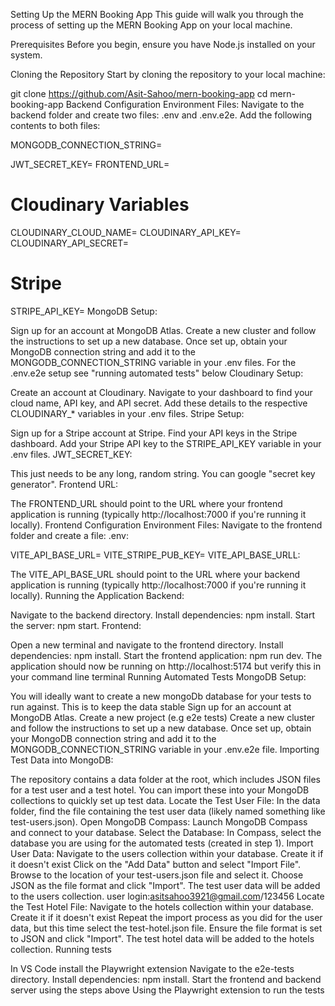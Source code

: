 Setting Up the MERN Booking App
This guide will walk you through the process of setting up the MERN Booking App on your local machine.

Prerequisites
Before you begin, ensure you have Node.js installed on your system.

Cloning the Repository
Start by cloning the repository to your local machine:

git clone https://github.com/Asit-Sahoo/mern-booking-app
cd mern-booking-app
Backend Configuration
Environment Files: Navigate to the backend folder and create two files: .env and .env.e2e. Add the following contents to both files:

MONGODB_CONNECTION_STRING=

JWT_SECRET_KEY=
FRONTEND_URL=

# Cloudinary Variables
CLOUDINARY_CLOUD_NAME=
CLOUDINARY_API_KEY=
CLOUDINARY_API_SECRET=

# Stripe
STRIPE_API_KEY=
MongoDB Setup:

Sign up for an account at MongoDB Atlas.
Create a new cluster and follow the instructions to set up a new database.
Once set up, obtain your MongoDB connection string and add it to the MONGODB_CONNECTION_STRING variable in your .env files.
For the .env.e2e setup see "running automated tests" below
Cloudinary Setup:

Create an account at Cloudinary.
Navigate to your dashboard to find your cloud name, API key, and API secret.
Add these details to the respective CLOUDINARY_* variables in your .env files.
Stripe Setup:

Sign up for a Stripe account at Stripe.
Find your API keys in the Stripe dashboard.
Add your Stripe API key to the STRIPE_API_KEY variable in your .env files.
JWT_SECRET_KEY:

This just needs to be any long, random string. You can google "secret key generator".
Frontend URL:

The FRONTEND_URL should point to the URL where your frontend application is running (typically http://localhost:7000 if you're running it locally).
Frontend Configuration
Environment Files: Navigate to the frontend folder and create a file: .env:

VITE_API_BASE_URL=
VITE_STRIPE_PUB_KEY=
VITE_API_BASE_URLL:

The VITE_API_BASE_URL should point to the URL where your backend application is running (typically http://localhost:7000 if you're running it locally).
Running the Application
Backend:

Navigate to the backend directory.
Install dependencies: npm install.
Start the server: npm start.
Frontend:

Open a new terminal and navigate to the frontend directory.
Install dependencies: npm install.
Start the frontend application: npm run dev.
The application should now be running on http://localhost:5174 but verify this in your command line terminal
Running Automated Tests
MongoDB Setup:

You will ideally want to create a new mongoDb database for your tests to run against. This is to keep the data stable
Sign up for an account at MongoDB Atlas.
Create a new project (e.g e2e tests)
Create a new cluster and follow the instructions to set up a new database.
Once set up, obtain your MongoDB connection string and add it to the MONGODB_CONNECTION_STRING variable in your .env.e2e file.
Importing Test Data into MongoDB:

The repository contains a data folder at the root, which includes JSON files for a test user and a test hotel. You can import these into your MongoDB collections to quickly set up test data.
Locate the Test User File: In the data folder, find the file containing the test user data (likely named something like test-users.json).
Open MongoDB Compass: Launch MongoDB Compass and connect to your database.
Select the Database: In Compass, select the database you are using for the automated tests (created in step 1).
Import User Data:
Navigate to the users collection within your database. Create it if it doesn't exist
Click on the "Add Data" button and select "Import File".
Browse to the location of your test-users.json file and select it.
Choose JSON as the file format and click "Import".
The test user data will be added to the users collection.
user login:asitsahoo3921@gmail.com/123456
Locate the Test Hotel File:
Navigate to the hotels collection within your database. Create it if it doesn't exist
Repeat the import process as you did for the user data, but this time select the test-hotel.json file.
Ensure the file format is set to JSON and click "Import".
The test hotel data will be added to the hotels collection.
Running tests

In VS Code install the Playwright extension
Navigate to the e2e-tests directory.
Install dependencies: npm install.
Start the frontend and backend server using the steps above
Using the Playwright extension to run the tests
